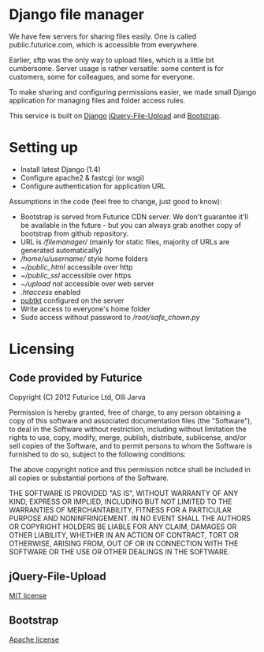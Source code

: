 Django file manager
===================

We have few servers for sharing files easily. One is called 
public.futurice.com, which is accessible from everywhere.

Earlier, sftp was the only way to upload files, which is a little bit 
cumbersome. Server usage is rather versatile: some content is for 
customers, some for colleagues, and some for everyone.

To make sharing and configuring permissions easier, we made small Django 
application for managing files and folder access rules.

This service is built on [Django](http://djangoproject.com) 
[jQuery-File-Upload](https://github.com/blueimp/jQuery-File-Upload) and 
[Bootstrap](http://twitter.github.com/bootstrap/).

Setting up
==========

* Install latest Django (1.4)
* Configure apache2 & fastcgi (or wsgi)
* Configure authentication for application URL

Assumptions in the code (feel free to change, just good to know):

* Bootstrap is served from Futurice CDN server. We don't guarantee it'll be available in the future - but you can always grab another copy of bootstrap from github repository.
* URL is */filemanager/* (mainly for static files, majority of URLs are generated automatically)
* */home/u/username/* style home folders
* *~/public_html* accessible over http
* *~/public_ssl* accessible over https
* *~/upload* not accessible over web server
* *.htaccess* enabled
* [pubtkt](https://neon1.net/mod_auth_pubtkt/install.html) configured on the server
* Write access to everyone's home folder
* Sudo access without password to */root/safe_chown.py*


Licensing
=========

Code provided by Futurice
-------------------------

Copyright (C) 2012 Futurice Ltd, Olli Jarva

Permission is hereby granted, free of charge, to any person obtaining a 
copy of this software and associated documentation files (the 
"Software"), to deal in the Software without restriction, including 
without limitation the rights to use, copy, modify, merge, publish, 
distribute, sublicense, and/or sell copies of the Software, and to 
permit persons to whom the Software is furnished to do so, subject to 
the following conditions:

The above copyright notice and this permission notice shall be included 
in all copies or substantial portions of the Software.

THE SOFTWARE IS PROVIDED "AS IS", WITHOUT WARRANTY OF ANY KIND, EXPRESS 
OR IMPLIED, INCLUDING BUT NOT LIMITED TO THE WARRANTIES OF 
MERCHANTABILITY, FITNESS FOR A PARTICULAR PURPOSE AND NONINFRINGEMENT. 
IN NO EVENT SHALL THE AUTHORS OR COPYRIGHT HOLDERS BE LIABLE FOR ANY 
CLAIM, DAMAGES OR OTHER LIABILITY, WHETHER IN AN ACTION OF CONTRACT, 
TORT OR OTHERWISE, ARISING FROM, OUT OF OR IN CONNECTION WITH THE 
SOFTWARE OR THE USE OR OTHER DEALINGS IN THE SOFTWARE.

jQuery-File-Upload
------------------

[MIT license](http://www.opensource.org/licenses/MIT)

Bootstrap
---------

[Apache license](https://github.com/twitter/bootstrap/blob/master/LICENSE)


